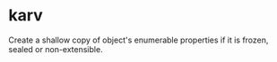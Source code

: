 # karv
Create a shallow copy of object's enumerable properties if it is frozen, sealed or non-extensible.
